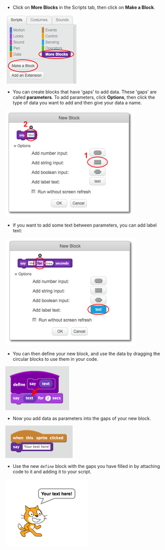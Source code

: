 + Click on **More Blocks** in the Scripts tab, then click on **Make a Block**.

![More Blocks](images/more-blocks.png)

+ You can create blocks that have 'gaps' to add data. These 'gaps' are called **parameters**. To add parameters, click **Options**, then click the type of data you want to add and then give your data a name.

![Create a new block with parameters](images/parameter-create.png)

+ If you want to add some text between parameters, you can add label text:

![Create a new block with parameters](images/parameter-label-text.png)

+ You can then define your new block, and use the data by dragging the circular blocks to use them in your code.

![Define a new block with parameters](images/parameter-define.png)

+ Now you add data as parameters into the gaps of your new block.

![Use a new block with parameters](images/parameter-use.png)

+ Use the new `define` block with the gaps you have filled in by attaching code to it and adding it to your script.

![Test a new block with parameters](images/parameter-test.png)